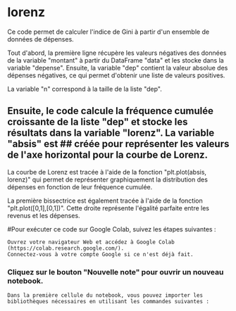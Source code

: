 # lorenz
Ce code permet de calculer l'indice de Gini à partir d'un ensemble de données de dépenses.

Tout d'abord, la première ligne récupère les valeurs négatives des données de la variable "montant" à partir du DataFrame "data" et les stocke dans la variable "depense". Ensuite, la variable "dep" contient la valeur absolue des dépenses négatives, ce qui permet d'obtenir une liste de valeurs positives.

La variable "n" correspond à la taille de la liste "dep".

## Ensuite, le code calcule la fréquence cumulée croissante de la liste "dep" et stocke les résultats dans la variable "lorenz". La variable "absis" est ## créée pour représenter les valeurs de l'axe horizontal pour la courbe de Lorenz.

La courbe de Lorenz est tracée à l'aide de la fonction "plt.plot(absis, lorenz)" qui permet de représenter graphiquement la distribution des dépenses en fonction de leur fréquence cumulée.

La première bissectrice est également tracée à l'aide de la fonction "plt.plot([0,1],[0,1])". Cette droite représente l'égalité parfaite entre les revenus et les dépenses.

#Pour exécuter ce code sur Google Colab, suivez les étapes suivantes :

    Ouvrez votre navigateur Web et accédez à Google Colab (https://colab.research.google.com/).
    Connectez-vous à votre compte Google si ce n'est déjà fait.
   ### Cliquez sur le bouton "Nouvelle note" pour ouvrir un nouveau notebook.
    Dans la première cellule du notebook, vous pouvez importer les bibliothèques nécessaires en utilisant les commandes suivantes :
